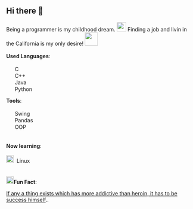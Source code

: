 <h2>Hi there 👋</h2><br\>


Being a programmer is my childhood dream. <img src="https://external-content.duckduckgo.com/iu/?u=http%3A%2F%2Fdreamscometrue.org%2Fwp-content%2Fthemes%2Fbootrapwp-3d%2Fimages%2Ficon-refer-child.png&f=1&nofb=1&ipt=10877161381437a017a858af84b2a239b8143376b5adb1d313ca90f8ba82784c&ipo=images" height="25" weight="20" />&nbsp;Finding a job and livin in the California is my only desire! <img src="https://external-content.duckduckgo.com/iu/?u=http%3A%2F%2Fsr.photos1.fotosearch.com%2Fbthumb%2FCSP%2FCSP758%2Fk17805194.jpg&f=1&nofb=1&ipt=8975a7bfeffbe3cd3b139b77ffde5407bcb7bd0933f6c9e7b6a8de07319d76ae&ipo=images" height="35" weight="30" />
<br/><br/>
<b>Used Languages</b>:<br/><br/>
<img src="https://external-content.duckduckgo.com/iu/?u=https%3A%2F%2Fbanner2.kisspng.com%2F20180320%2Fapq%2Fkisspng-check-mark-checkbox-computer-icons-resort-green-tick-icon-5ab0e1fccb1139.6239247415215416288318.jpg&f=1&nofb=1&ipt=26e440b2672108305325b8528500fc88c5c581bc84e8d52900bdeb8184e947b6&ipo=images" height="15" weight="15" />&nbsp;&nbsp;C<br/>
<img src="https://external-content.duckduckgo.com/iu/?u=https%3A%2F%2Fbanner2.kisspng.com%2F20180320%2Fapq%2Fkisspng-check-mark-checkbox-computer-icons-resort-green-tick-icon-5ab0e1fccb1139.6239247415215416288318.jpg&f=1&nofb=1&ipt=26e440b2672108305325b8528500fc88c5c581bc84e8d52900bdeb8184e947b6&ipo=images" height="15" weight="15" />&nbsp;&nbsp;C++<br/>
<img src="https://external-content.duckduckgo.com/iu/?u=https%3A%2F%2Fbanner2.kisspng.com%2F20180320%2Fapq%2Fkisspng-check-mark-checkbox-computer-icons-resort-green-tick-icon-5ab0e1fccb1139.6239247415215416288318.jpg&f=1&nofb=1&ipt=26e440b2672108305325b8528500fc88c5c581bc84e8d52900bdeb8184e947b6&ipo=images" height="15" weight="15" />&nbsp;&nbsp;Java<br/>
<img src="https://external-content.duckduckgo.com/iu/?u=https%3A%2F%2Fbanner2.kisspng.com%2F20180320%2Fapq%2Fkisspng-check-mark-checkbox-computer-icons-resort-green-tick-icon-5ab0e1fccb1139.6239247415215416288318.jpg&f=1&nofb=1&ipt=26e440b2672108305325b8528500fc88c5c581bc84e8d52900bdeb8184e947b6&ipo=images" height="15" weight="15" />&nbsp;&nbsp;Python<br/>

<b>Tools</b>:<br/><br/>
<img src="https://external-content.duckduckgo.com/iu/?u=https%3A%2F%2Fwww.iconsdb.com%2Ficons%2Fdownload%2Fcaribbean-blue%2Fcheckmark-512.gif&f=1&nofb=1&ipt=75191b35d27ce72ae13ae8c0f392789026c8a2dc96e3cc4b5e9f0f6f357ba57c&ipo=images" height="15" weight="15" />&nbsp;&nbsp;Swing<br/>
<img src="https://external-content.duckduckgo.com/iu/?u=https%3A%2F%2Fwww.iconsdb.com%2Ficons%2Fdownload%2Fcaribbean-blue%2Fcheckmark-512.gif&f=1&nofb=1&ipt=75191b35d27ce72ae13ae8c0f392789026c8a2dc96e3cc4b5e9f0f6f357ba57c&ipo=images" height="15" weight="15" />&nbsp;&nbsp;Pandas<br/>
<img src="https://external-content.duckduckgo.com/iu/?u=https%3A%2F%2Fwww.iconsdb.com%2Ficons%2Fdownload%2Fcaribbean-blue%2Fcheckmark-512.gif&f=1&nofb=1&ipt=75191b35d27ce72ae13ae8c0f392789026c8a2dc96e3cc4b5e9f0f6f357ba57c&ipo=images" height="15" weight="15" />&nbsp;&nbsp;OOP<br/>
<br/><br/>
<b>Now learning</b>:<br/><br/>
<img src="https://external-content.duckduckgo.com/iu/?u=https%3A%2F%2Fcdn3.iconfinder.com%2Fdata%2Ficons%2Floaders-4%2F24%2FLoader-25-512.png&f=1&nofb=1&ipt=7e293efc2e8e8d85fa21669ac9a31be96d781187fa758782edf03b8e95e45bc7&ipo=images" height="20" weight="20" />&nbsp;&nbsp;Linux<br/>
<br/><br/>
<img src="https://external-content.duckduckgo.com/iu/?u=https%3A%2F%2Ftse3.mm.bing.net%2Fth%3Fid%3DOIP.ozawtIgRA__VrAaY9aPpDAHaHc%26pid%3DApi&f=1&ipt=76e07cd22049c76a382d1841129dc080e04406c8d0c5a1e21a5c3638a1553cf9&ipo=images" height="20" weight="20" /><b>Fun Fact</b>: 
<p><u>If any a thing exists which has more addictive than heroin, it has to be success himself</u>..</p>
